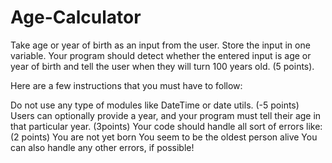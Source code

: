 # Age-Calculator

Take age or year of birth as an input from the user. Store the input in one variable. Your program should detect whether
the entered input is age or year of birth and tell the user when they will turn 100 years old. (5 points).

Here are a few instructions that you must have to follow:

Do not use any type of modules like DateTime or date utils. (-5 points)
Users can optionally provide a year, and your program must tell their age in that particular year. (3points)
Your code should handle all sort of errors like:                       (2 points)
You are not yet born
You seem to be the oldest person alive
You can also handle any other errors, if possible!
